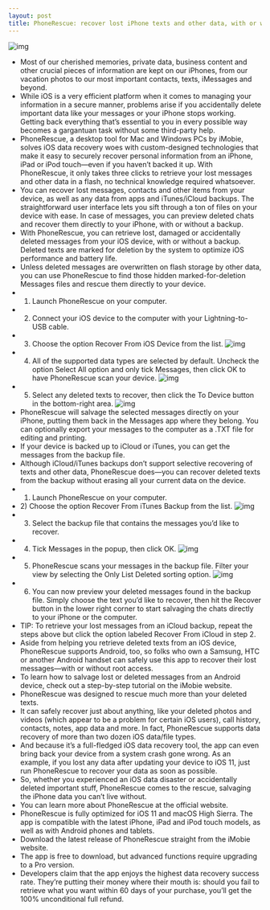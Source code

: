 ```yaml
---
layout: post
title: PhoneRescue: recover lost iPhone texts and other data, with or without a backup [sponsored]
---
```

![img](http://media.idownloadblog.com/wp-content/uploads/2018/04/Phone-Rescue-teaser.jpg)
* Most of our cherished memories, private data, business content and other crucial pieces of information are kept on our iPhones, from our vacation photos to our most important contacts, texts, iMessages and beyond.
* While iOS is a very efficient platform when it comes to managing your information in a secure manner, problems arise if you accidentally delete important data like your messages or your iPhone stops working. Getting back everything that’s essential to you in every possible way becomes a gargantuan task without some third-party help.
* PhoneRescue, a desktop tool for Mac and Windows PCs by iMobie, solves iOS data recovery woes with custom-designed technologies that make it easy to securely recover personal information from an iPhone, iPad or iPod touch—even if you haven’t backed it up. With PhoneRescue, it only takes three clicks to retrieve your lost messages and other data in a flash, no technical knowledge required whatsoever.
* You can recover lost messages, contacts and other items from your device, as well as any data from apps and iTunes/iCloud backups. The straightforward user interface lets you sift through a ton of files on your device with ease. In case of messages, you can preview deleted chats and recover them directly to your iPhone, with or without a backup.
* With PhoneRescue, you can retrieve lost, damaged or accidentally deleted messages from your iOS device, with or without a backup. Deleted texts are marked for deletion by the system to optimize iOS performance and battery life.
* Unless deleted messages are overwritten on flash storage by other data, you can use PhoneRescue to find those hidden marked-for-deletion Messages files and rescue them directly to your device.
* 1) Launch PhoneRescue on your computer.
* 2) Connect your iOS device to the computer with your Lightning-to-USB cable.
* 3) Choose the option Recover From iOS Device from the list.
![img](http://media.idownloadblog.com/wp-content/uploads/2018/04/PhoneRescue-retrieve-lost-texts-001.png)
* 4) All of the supported data types are selected by default. Uncheck the option Select All option and only tick Messages, then click OK to have PhoneRescue scan your device.
![img](http://media.idownloadblog.com/wp-content/uploads/2018/04/PhoneRescue-retrieve-lost-texts-002.png)
* 5) Select any deleted texts to recover, then click the To Device button in the bottom-right area.
![img](http://media.idownloadblog.com/wp-content/uploads/2018/04/PhoneRescue-retrieve-lost-texts-003.png)
* PhoneRescue will salvage the selected messages directly on your iPhone, putting them back in the Messages app where they belong. You can optionally export your messages to the computer as a .TXT file for editing and printing.
* If your device is backed up to iCloud or iTunes, you can get the messages from the backup file.
* Although iCloud/iTunes backups don’t support selective recovering of texts and other data, PhoneRescue does—you can recover deleted texts from the backup without erasing all your current data on the device.
* 1) Launch PhoneRescue on your computer.
* 2) Choose the option Recover From iTunes Backup from the list.
![img](http://media.idownloadblog.com/wp-content/uploads/2018/04/PhoneRescue-retrieve-lost-texts-004.png)
* 3) Select the backup file that contains the messages you’d like to recover.
* 4) Tick Messages in the popup, then click OK.
![img](http://media.idownloadblog.com/wp-content/uploads/2018/04/PhoneRescue-retrieve-lost-texts-002.png)
* 5) PhoneRescue scans your messages in the backup file. Filter your view by selecting the Only List Deleted sorting option.
![img](http://media.idownloadblog.com/wp-content/uploads/2018/04/PhoneRescue-retrieve-lost-texts-005.png)
* 6) You can now preview your deleted messages found in the backup file. Simply choose the text you’d like to recover, then hit the Recover button in the lower right corner to start salvaging the chats directly to your iPhone or the computer.
* TIP: To retrieve your lost messages from an iCloud backup, repeat the steps above but click the option labeled Recover From iCloud in step 2.
* Aside from helping you retrieve deleted texts from an iOS device, PhoneRescue supports Android, too, so folks who own a Samsung, HTC or another Android handset can safely use this app to recover their lost messages—with or without root access.
* To learn how to salvage lost or deleted messages from an Android device, check out a step-by-step tutorial on the iMobie website.
* PhoneRescue was designed to rescue much more than your deleted texts.
* It can safely recover just about anything, like your deleted photos and videos (which appear to be a problem for certain iOS users), call history, contacts, notes, app data and more. In fact, PhoneRescue supports data recovery of more than two dozen iOS data/file types.
* And because it’s a full-fledged iOS data recovery tool, the app can even bring back your device from a system crash gone wrong. As an example, if you lost any data after updating your device to iOS 11, just run PhoneRescue to recover your data as soon as possible.
* So, whether you experienced an iOS data disaster or accidentally deleted important stuff, PhoneRescue comes to the rescue, salvaging the iPhone data you can’t live without.
* You can learn more about PhoneRescue at the official website.
* PhoneRescue is fully optimized for iOS 11 and macOS High Sierra. The app is compatible with the latest iPhone, iPad and iPod touch models, as well as with Android phones and tablets.
* Download the latest release of PhoneRescue straight from the iMobie website.
* The app is free to download, but advanced functions require upgrading to a Pro version.
* Developers claim that the app enjoys the highest data recovery success rate. They’re putting their money where their mouth is: should you fail to retrieve what you want within 60 days of your purchase, you’ll get the 100% unconditional full refund.


